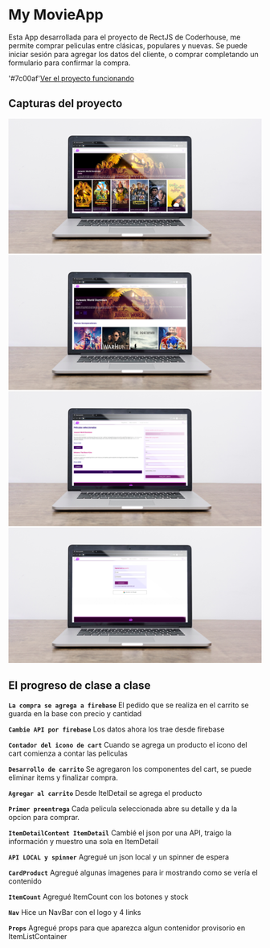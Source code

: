 # My MovieApp

Esta App desarrollada para el proyecto de RectJS de Coderhouse, me permite comprar peliculas entre clásicas, populares y nuevas.
Se puede iniciar sesión para agregar los datos del cliente, o comprar completando un formulario para confirmar la compra.

'#7c00af'[Ver el proyecto funcionando](https://clever-elf-9f3adc.netlify.app/)

## Capturas del proyecto

![Home](https://github.com/ayelenramonda/movieapp/blob/main/movieapp/src/assets/muestra1.png)
![Detalle](https://github.com/ayelenramonda/movieapp/blob/main/movieapp/src/assets/muestra2.png)
![Carrito](https://github.com/ayelenramonda/movieapp/blob/main/movieapp/src/assets/muestra3.png)
![Carrito](https://github.com/ayelenramonda/movieapp/blob/main/movieapp/src/assets/muestra4.png)

## El progreso de clase a clase

**`La compra se agrega a firebase`**
El pedido que se realiza en el carrito se guarda en la base con precio y cantidad

**`Cambie API por firebase`**
Los datos ahora los trae desde firebase

**`Contador del icono de cart`**
Cuando se agrega un producto el icono del cart comienza a contar las peliculas

**`Desarrollo de carrito`**
Se agregaron los componentes del cart, se puede eliminar items y finalizar compra.

**`Agregar al carrito`**
Desde ItelDetail se agrega el producto

**`Primer preentrega`**
Cada pelicula seleccionada abre su detalle y da la opcion para comprar.

**`ItemDetailContent ItemDetail`**
Cambié el json por una API, traigo la información y muestro una sola en ItemDetail

**`API LOCAL y spinner`**
Agregué un json local y un spinner de espera

**`CardProduct`**
Agregué algunas imagenes para ir mostrando como se vería el contenido

**`ItemCount`**
Agregué ItemCount con los botones y stock

**`Nav`**
Hice un NavBar con el logo y 4 links

**`Props`**
Agregué props para que aparezca algun contenidor provisorio en ItemListContainer
